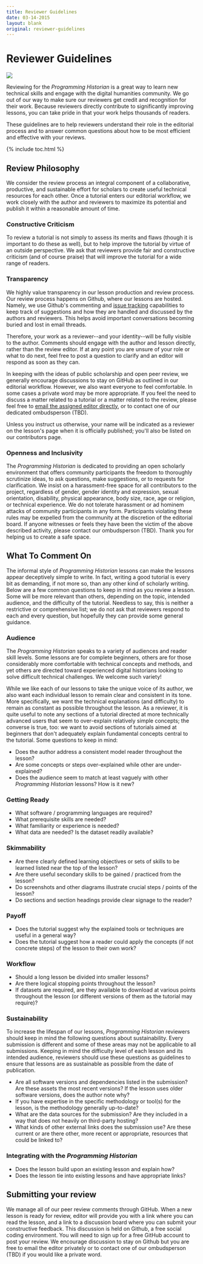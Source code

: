 ```yaml
---
title: Reviewer Guidelines
date: 03-14-2015
layout: blank
original: reviewer-guidelines
---
```


# Reviewer Guidelines

<img src="{{site.baseurl}}/images/reviewer-sm.png" class="garnish rounded float-left" />

Reviewing for the _Programming Historian_ is a great way to learn new technical skills and engage with the digital humanities community. We go out of our way to make sure our reviewers get credit and recognition for their work. Because reviewers directly contribute to significantly improving lessons, you can take pride in that your work helps thousands of readers.

These guidelines are to help reviewers understand their role in the editorial process and to answer common questions about how to be most efficient and effective with your reviews.

{% include toc.html %}






## Review Philosophy
We consider the review process an integral component of a collaborative, productive, and sustainable effort for scholars to create useful technical resources for each other. Once a tutorial enters our editorial workflow, we work closely with the author and reviewers to maximize its potential and publish it within a reasonable amount of time.

### Constructive Criticism
To review a tutorial is not simply to assess its merits and flaws (though it is important to do these as well), but to help improve the tutorial by virtue of an outside perspective. We ask that reviewers provide fair and constructive criticism (and of course praise) that will improve the tutorial for a wide range of readers.

### Transparency
We highly value transparency in our lesson production and review process. Our review process happens on Github, where our lessons are hosted. Namely, we use Github's commenting and [issue tracking](https://en.wikipedia.org/wiki/Issue_tracking_system) capabilities to keep track of suggestions and how they are handled and discussed by the authors and reviewers. This helps avoid important conversations becoming buried and lost in email threads.

Therefore, your work as a reviewer--and your identity--will be fully visible to the author. Comments should engage with the author and lesson directly, rather than the review editor. If at any point you are unsure of your role or what to do next, feel free to post a question to clarify and an editor will respond as soon as they can.

In keeping with the ideas of public scholarship and open peer review, we generally encourage discussions to stay on GitHub as outlined in our editorial workflow. However, we also want everyone to feel comfortable. In some cases a private word may be more appropriate. If you feel the need to discuss a matter related to a tutorial or a matter related to the review, please feel free to [email the assigned editor directly](/project-team), or to contact one of our dedicated ombudsperson (TBD).

Unless you instruct us otherwise, your name will be indicated as a reviewer on the lesson's page when it is officially published; you'll also be listed on our contributors page.

### Openness and Inclusivity
The _Programming Historian_ is dedicated to providing an open scholarly environment that offers community participants the freedom to thoroughly scrutinize ideas, to ask questions, make suggestions, or to requests for clarification. We insist on a harassment-free space for all contributors to the project, regardless of gender, gender identity and expression, sexual orientation, disability, physical appearance, body size, race, age or religion, or technical experience. We do not tolerate harassment or ad hominem attacks of community participants in any form. Participants violating these rules may be expelled from the community at the discretion of the editorial board. If anyone witnesses or feels they have been the victim of the above described activity, please contact our ombudsperson (TBD). Thank you for helping us to create a safe space.


## What To Comment On
The informal style of _Programming Historian_ lessons can make the lessons appear deceptively simple to write. In fact, writing a good tutorial is every bit as demanding, if not more so, than any other kind of scholarly writing. Below are a few common questions to keep in mind as you review a lesson. Some will be more relevant than others, depending on the topic, intended audience, and the difficulty of the tutorial. Needless to say, this is neither a restrictive or comprehensive list; we do not ask that reviewers respond to each and every question, but hopefully they can provide some general guidance.

### Audience
The _Programming Historian_ speaks to a variety of audiences and reader skill levels. Some lessons are for complete beginners, others are for those considerably more comfortable with technical concepts and methods, and yet others are directed toward experienced digital historians looking to solve difficult technical challenges. We welcome such variety!

While we like each of our lessons to take the unique voice of its author, we also want each individual lesson to remain clear and consistent in its tone. More specifically, we want the technical explanations (and difficulty) to remain as constant as possible throughout the lesson. As a reviewer, it is quite useful to note any sections of a tutorial directed at more technically advanced users that seem to over-explain relatively simple concepts; the converse is true, too: we want to avoid sections of tutorials aimed at beginners that don't adequately explain fundamental concepts central to the tutorial. Some questions to keep in mind:

- Does the author address a consistent model reader throughout the lesson?
- Are some concepts or steps over-explained while other are under-explained?
- Does the audience seem to match at least vaguely with other _Programming Historian_ lessons? How is it new?

### Getting Ready
- What software / programming languages are required?
- What prerequisite skills are needed?
- What familiarity or experience is needed?
- What data are needed? Is the dataset readily available?

### Skimmability
- Are there clearly defined learning objectives or sets of skills to be learned listed near the top of the lesson?
- Are there useful secondary skills to be gained / practiced from the lesson?
- Do screenshots and other diagrams illustrate crucial steps / points of the lesson?
- Do sections and section headings provide clear signage to the reader?

### Payoff
- Does the tutorial suggest why the explained tools or techniques are useful in a general way?
- Does the tutorial suggest how a reader could apply the concepts (if not concrete steps) of the lesson to their own work?

### Workflow
- Should a long lesson be divided into smaller lessons?
- Are there logical stopping points throughout the lesson?
- If datasets are required, are they available to download at various points throughout the lesson (or different versions of them as the tutorial may require)?

### Sustainability
To increase the lifespan of our lessons, _Programming Historian_ reviewers should keep in mind the following questions about sustainability. Every submission is different and some of these areas may not be applicable to all submissions. Keeping in mind the difficulty level of each lesson and its intended audience, reviewers should use these questions as guidelines to ensure that lessons are as sustainable as possible from the date of publication.

- Are all software versions and dependencies listed in the submission? Are these assets the most recent versions? If the lesson uses older software versions, does the author note why?
- If you have expertise in the specific methodology or tool(s) for the lesson, is the methodology generally up-to-date?
- What are the data sources for the submission? Are they included in a way that does not heavily on third-party hosting?
- What kinds of other external links does the submission use? Are these current or are there other, more recent or appropriate, resources that could be linked to?

### Integrating with the _Programming Historian_
- Does the lesson build upon an existing lesson and explain how?
- Does the lesson tie into existing lessons and have appropriate links?

## Submitting your review
We manage all of our peer review comments through GitHub. When a new lesson is ready for review, editor will provide you with a link where you can read the lesson, and a link to a discussion board where you can submit your constructive feedback. This discussion is held on Github, a free social coding environment. You will need to sign up for a free GitHub account to post your review. We encourage discussion to stay on Github but you are free to email the editor privately or to contact one of our ombudsperson (TBD) if you would like a private word.

